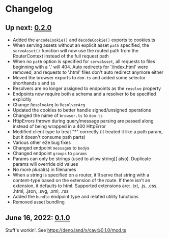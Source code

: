 # Changelog

## Up next: [0.2.0](https://deno.land/x/cav@0.2.0)

- Added the `encodeCookie()` and `decodeCookie()` exports to cookies.ts
- When serving assets without an explicit asset `path` specified, the
  `serveAsset()` function will now use the routed path from the RouterContext
  instead of the full request path
- When no `path` option is specified for `serveAsset`, all requests to files
  beginning with a '.' will 404. Auto redirects for '/index.html' were removed,
  and requests to '.html' files don't auto redirect anymore either
- Moved the browser exports to `dom.ts` and added some selector shorthands `$`
  and `$$`
- Resolvers are no longer assigned to endpoints as the `resolve` property
- Endpoints now require both a schema and a resolver to be specified explicitly
- Change `ResolveArg` to `ResolverArg`
- Updated the cookies to better handle signed/unsigned operations
- Changed the name of `browser.ts` to `dom.ts`
- HttpErrors thrown during query/message parsing are passed along instead of
  being wrapped in a 400 HttpError
- Modified client type to treat "*" correctly (it treated it like a path param,
  but it doesn't consume path parts)
- Various other e2e bug fixes
- Changed endpoint `message`s to `body`s
- Changed endpoint `groups` to `params`
- Params can only be strings (used to allow string[] also). Duplicate params
  will override old values
- No more plural(s) in filenames
- When a string is specified on a router, it'll serve that string with a
  content-type based on the extension of the route. If there isn't an extension,
  it defaults to html. Supported extensions are: .txt, .js, .css, .html, .json,
  .svg, .xml, .rss
- Added the `bundle` endpoint type and related utility functions
- Removed asset bundling

## June 16, 2022: [0.1.0](https://deno.land/x/cav@0.1.0)

Stuff's workin'. See https://deno.land/x/cav@0.1.0/mod.ts